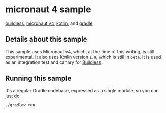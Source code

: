 
# micronaut 4 sample

[buildless](https://less.build), [micronaut v4](https://docs.micronaut.io/4.0.0-M2/guide/index.html),
[kotlin](https://kotlinlang.org), and [gradle](https://gradle.org).

## Details about this sample

This sample uses Micronaut v4, which, at the time of this writing, is still experimental. It also uses Kotlin version
`1.9`, which is still in `beta`. It is used as an integration test and canary for [Buildless](https://less.build).

## Running this sample

It's a regular Gradle codebase, expressed as a single module, so you can just do:

```
./gradlew run
```
